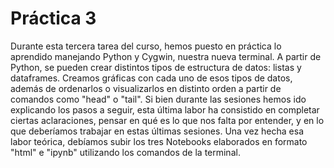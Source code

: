 # Práctica 3

Durante esta tercera tarea del curso, hemos puesto en práctica lo aprendido manejando Python y Cygwin, nuestra nueva terminal. A partir de Python, se pueden crear distintos tipos de estructura de datos: listas y dataframes. Creamos gráficas con cada uno de esos tipos de datos, además de ordenarlos o visualizarlos en distinto orden a partir de comandos como "head" o "tail". Si bien durante las sesiones hemos ido explicando los pasos a seguir, esta última labor ha consistido en completar ciertas aclaraciones, pensar en qué es lo que nos falta por entender, y en lo que deberíamos trabajar en estas últimas sesiones.
Una vez hecha esa labor teórica, debíamos subir los tres Notebooks elaborados en formato "html" e "ipynb" utilizando los comandos de la terminal. 
